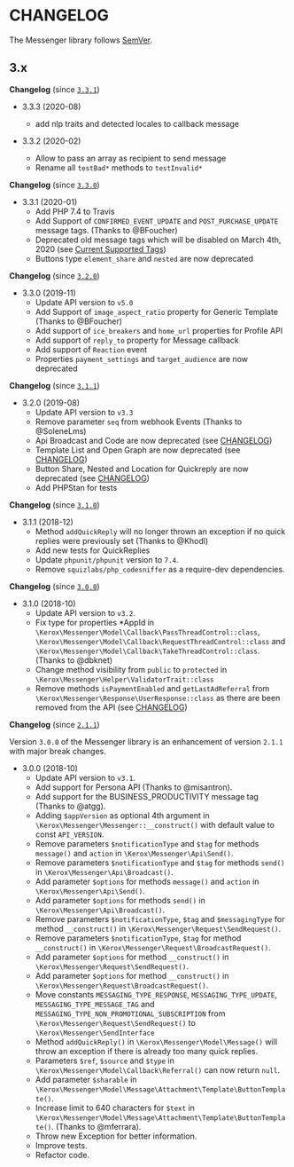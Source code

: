 # CHANGELOG

The Messenger library follows [SemVer](http://semver.org/).

## 3.x

**Changelog** (since [`3.3.1`](https://github.com/ker0x/messenger/compare/3.3.1...3.3.2))

- 3.3.3 (2020-08)
    - add nlp traits and detected locales to callback message

- 3.3.2 (2020-02)
    - Allow to pass an array as recipient to send message
    - Rename all `testBad*` methods to `testInvalid*` 

**Changelog** (since [`3.3.0`](https://github.com/ker0x/messenger/compare/3.3.0...3.3.1))

- 3.3.1 (2020-01)
    - Add PHP 7.4 to Travis
    - Add Support of `CONFIRMED_EVENT_UPDATE` and `POST_PURCHASE_UPDATE` message tags. (Thanks to @BFoucher)
    - Deprecated old message tags which will be disabled on March 4th, 2020 (see [Current Supported Tags](https://developers.facebook.com/docs/messenger-platform/send-messages/message-tags#current_supported_tags))
    - Buttons type `element_share` and `nested` are now deprecated

**Changelog** (since [`3.2.0`](https://github.com/ker0x/messenger/compare/3.2.0...3.3.0))

- 3.3.0 (2019-11)
    - Update API version to `v5.0`
    - Add Support of `image_aspect_ratio` property for Generic Template (Thanks to @BFoucher)
    - Add support of `ice_breakers` and `home_url` properties for Profile API
    - Add support of `reply_to` property for Message callback
    - Add support of `Reaction` event
    - Properties `payment_settings` and `target_audience` are now deprecated
    
**Changelog** (since [`3.1.1`](https://github.com/ker0x/messenger/compare/3.1.1...3.2.0))

- 3.2.0 (2019-08)
    - Update API version to `v3.3`
    - Remove parameter `seq` from webhook Events (Thanks to @SoleneLms)
    - Api Broadcast and Code are now deprecated (see [CHANGELOG](https://developers.facebook.com/docs/messenger-platform/changelog))
    - Template List and Open Graph are now deprecated (see [CHANGELOG](https://developers.facebook.com/docs/messenger-platform/changelog))
    - Button Share, Nested and Location for Quickreply are now deprecated (see [CHANGELOG](https://developers.facebook.com/docs/messenger-platform/changelog))
    - Add PHPStan for tests

**Changelog** (since [`3.1.0`](https://github.com/ker0x/messenger/compare/3.1.0...3.1.1))

- 3.1.1 (2018-12)
    - Method `addQuickReply` will no longer thrown an exception if no quick replies were previously set (Thanks to @Khodl)
    - Add new tests for QuickReplies
    - Update `phpunit/phpunit` version to `7.4`.
    - Remove `squizlabs/php_codesniffer` as a require-dev dependencies.

**Changelog** (since [`3.0.0`](https://github.com/ker0x/messenger/compare/3.0.0...3.1.0))

- 3.1.0 (2018-10)
    - Update API version to `v3.2`.
    - Fix type for properties *AppId in `\Kerox\Messenger\Model\Callback\PassThreadControl::class`, `\Kerox\Messenger\Model\Callback\RequestThreadControl::class` and `\Kerox\Messenger\Model\Callback\TakeThreadControl::class`. (Thanks to @dbknet)
    - Change method visibility from `public` to `protected` in `\Kerox\Messenger\Helper\ValidatorTrait::class`
    - Remove methods `isPaymentEnabled` and `getLastAdReferral` from `\Kerox\Messenger\Response\UserResponse::class` as there are been removed from the API (see [CHANGELOG](https://developers.facebook.com/docs/graph-api/changelog/version3.1#messenger-platform))

**Changelog** (since [`2.1.1`](https://github.com/ker0x/messenger/compare/2.1.1...3.0.0))

Version `3.0.0` of the Messenger library is an enhancement of version `2.1.1` with major break changes.

- 3.0.0 (2018-10)
    - Update API version to `v3.1`.
    - Add support for Persona API (Thanks to @misantron).
    - Add support for the BUSINESS_PRODUCTIVITY message tag (Thanks to @atgg).
    - Adding `$appVersion` as optional 4th argument in `\Kerox\Messenger\Messenger::__construct()` with default value to const `API_VERSION`.
    - Remove parameters `$notificationType` and `$tag` for methods `message()` and `action` in `\Kerox\Messenger\Api\Send()`.
    - Remove parameters `$notificationType` and `$tag` for methods `send()` in `\Kerox\Messenger\Api\Broadcast()`.
    - Add parameter `$options` for methods `message()` and `action` in `\Kerox\Messenger\Api\Send()`.
    - Add parameter `$options` for methods `send()` in `\Kerox\Messenger\Api\Broadcast()`.
    - Remove parameters `$notificationType`, `$tag` and `$messagingType` for method `__construct()` in `\Kerox\Messenger\Request\SendRequest()`.
    - Remove parameters `$notificationType`, `$tag` for method `__construct()` in `\Kerox\Messenger\Request\BroadcastRequest()`.
    - Add parameter `$options` for method `__construct()` in `\Kerox\Messenger\Request\SendRequest()`.
    - Add parameter `$options` for method `__construct()` in `\Kerox\Messenger\Request\BroadcastRequest()`.
    - Move constants `MESSAGING_TYPE_RESPONSE`, `MESSAGING_TYPE_UPDATE`, `MESSAGING_TYPE_MESSAGE_TAG` and `MESSAGING_TYPE_NON_PROMOTIONAL_SUBSCRIPTION` from `\Kerox\Messenger\Request\SendRequest()` to `\Kerox\Messenger\SendInterface`
    - Method `addQuickReply()` in `\Kerox\Messenger\Model\Message()` will throw an exception if there is already too many quick replies.
    - Parameters `$ref`, `$source` and `$type` in `\Kerox\Messenger\Model\Callback\Referral()` can now return `null`.
    - Add parameter `$sharable` in `\Kerox\Messenger\Model\Message\Attachment\Template\ButtonTemplate()`.
    - Increase limit to 640 characters for `$text` in `\Kerox\Messenger\Model\Message\Attachment\Template\ButtonTemplate()`. (Thanks to @mferrara).
    - Throw new Exception for better information.
    - Improve tests.
    - Refactor code.
